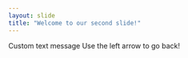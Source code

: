 ```yaml
---
layout: slide
title: "Welcome to our second slide!"
---
```

Custom text message
Use the left arrow to go back!
